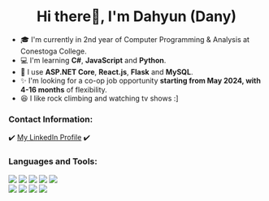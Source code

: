 <!--
**Ko-dany/Ko-dany** is a ✨ _special_ ✨ repository because its `README.md` (this file) appears on your GitHub profile.

Here are some ideas to get you started:

- 🔭 I’m currently working on ...
- 🌱 I’m currently learning ...
- 👯 I’m looking to collaborate on ...
- 🤔 I’m looking for help with ...
- 💬 Ask me about ...
- 📫 How to reach me: ...
- 😄 Pronouns: ...
- ⚡ Fun fact: ...
-->

# <center>Hi there👋, I'm Dahyun (Dany)</center>

<!-- **<center>A passionate and collaborative Software Developer</center>** -->

- 🎓 I'm currently in 2nd year of Computer Programming & Analysis at Conestoga College.
- 💻 I'm learning **C#**, **JavaScript** and **Python**.
- 📓 I use **ASP.NET Core**, **React.js**, **Flask** and **MySQL**.
- ✨ I'm looking for a co-op job opportunity **starting from May 2024, with 4-16 months** of flexibility.
- 😆 I like rock climbing and watching tv shows :]

### **Contact Information:**

✔️ <a href="https://www.linkedin.com/in/dahyun-dany-ko/" target="_blank" rel="noopener noreferrer">My LinkedIn Profile</a> ✔️

### **Languages and Tools:**

<div>
    <img
      src="https://img.shields.io/badge/HTML5-E34F26?style=for-the-badge&logo=HTML5&logoColor=white"
    />
    <img
      src="https://img.shields.io/badge/CSS3-1572B6?style=for-the-badge&logo=CSS3&logoColor=white"
    />
    <img
      src="https://img.shields.io/badge/JavaScript-F7DF1E?style=for-the-badge&logo=JavaScript&logoColor=white"
    />
    <img
      src="https://img.shields.io/badge/React-61DAFB?style=for-the-badge&logo=React&logoColor=white"
    />
    <img
      src="https://img.shields.io/badge/Node.js-339933?style=for-the-badge&logo=nodedotjs&logoColor=white"
    />
  </div>
  <div>
    <img
      src="https://img.shields.io/badge/Python-3776AB?style=for-the-badge&logo=Python&logoColor=white"
    />
    <img
      src="https://img.shields.io/badge/Flask-000000?style=for-the-badge&logo=flask&logoColor=white"
    />
    <img
      src="https://img.shields.io/badge/CSharp-99CC00?style=for-the-badge&logo=Csharp&logoColor=white"
    />
    <img
      src="https://img.shields.io/badge/mysql-4479A1?style=for-the-badge&logo=MySQL&logoColor=white"
    />
</div>

